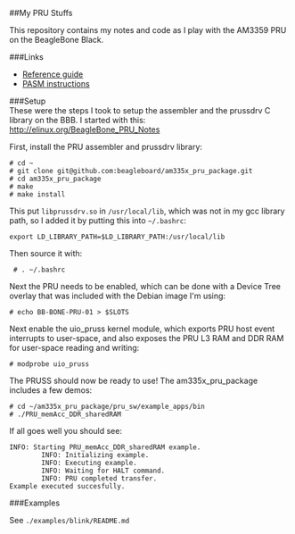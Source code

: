 ##My PRU Stuffs

This repository contains my notes and code as I play with the AM3359 PRU 
on the BeagleBone Black.

###Links  

 - [Reference guide](http://processors.wiki.ti.com/index.php/PRU_Assembly_Reference_Guide)
 - [PASM instructions](http://processors.wiki.ti.com/index.php/PRU_Assembly_Instructions)


###Setup  
These were the steps I took to setup the assembler and the prussdrv C library
on the BBB. I started with this: http://elinux.org/BeagleBone_PRU_Notes

First, install the PRU assembler and prussdrv library:

    # cd ~
    # git clone git@github.com:beagleboard/am335x_pru_package.git
    # cd am335x_pru_package
    # make
    # make install

This put `libprussdrv.so` in `/usr/local/lib`, which was not in my gcc library path,
so I added it by putting this into `~/.bashrc`:

    export LD_LIBRARY_PATH=$LD_LIBRARY_PATH:/usr/local/lib

Then source it with:

     # . ~/.bashrc

Next the PRU needs to be enabled, which can be done with a Device Tree overlay that 
was included with the Debian image I'm using:

    # echo BB-BONE-PRU-01 > $SLOTS

Next enable the uio_pruss kernel module, which exports PRU host event interrupts to 
user-space, and also exposes the PRU L3 RAM and DDR RAM for user-space reading and writing:

    # modprobe uio_pruss

The PRUSS should now be ready to use! The am335x_pru_package includes a few demos:

    # cd ~/am335x_pru_package/pru_sw/example_apps/bin
    # ./PRU_memAcc_DDR_sharedRAM
 
If all goes well you should see:

    INFO: Starting PRU_memAcc_DDR_sharedRAM example.
            INFO: Initializing example.
            INFO: Executing example.
            INFO: Waiting for HALT command.
            INFO: PRU completed transfer.
    Example executed succesfully.

###Examples

See `./examples/blink/README.md`